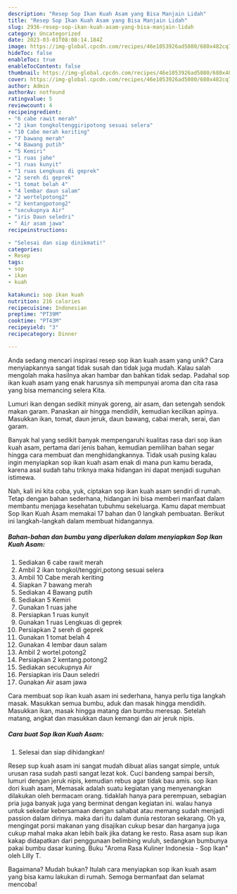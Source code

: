 ```yaml
---
description: "Resep Sop Ikan Kuah Asam yang Bisa Manjain Lidah"
title: "Resep Sop Ikan Kuah Asam yang Bisa Manjain Lidah"
slug: 2936-resep-sop-ikan-kuah-asam-yang-bisa-manjain-lidah
category: Uncategorized
date: 2023-03-01T08:08:14.184Z
image: https://img-global.cpcdn.com/recipes/46e1053926ad5080/680x482cq70/sop-ikan-kuah-asam-foto-resep-utama.jpg
hideToc: false
enableToc: true
enableTocContent: false
thumbnail: https://img-global.cpcdn.com/recipes/46e1053926ad5080/680x482cq70/sop-ikan-kuah-asam-foto-resep-utama.jpg
cover: https://img-global.cpcdn.com/recipes/46e1053926ad5080/680x482cq70/sop-ikan-kuah-asam-foto-resep-utama.jpg
author: Admin
authorAv: notfound
ratingvalue: 5
reviewcount: 4
recipeingredient:
- "6 cabe rawit merah"
- "2 ikan tongkoltenggiripotong sesuai selera"
- "10 Cabe merah keriting"
- "7 bawang merah"
- "4 Bawang putih"
- "5 Kemiri"
- "1 ruas jahe"
- "1 ruas kunyit"
- "1 ruas Lengkuas di geprek"
- "2 sereh di geprek"
- "1 tomat belah 4"
- "4 lembar daun salam"
- "2 wortelpotong2"
- "2 kentangpotong2"
- "secukupnya Air"
- "iris Daun seledri"
- " Air asam jawa"
recipeinstructions:

- "Selesai dan siap dinikmati!"
categories:
- Resep
tags:
- sop
- ikan
- kuah

katakunci: sop ikan kuah 
nutrition: 216 calories
recipecuisine: Indonesian
preptime: "PT39M"
cooktime: "PT43M"
recipeyield: "3"
recipecategory: Dinner

---
```





Anda sedang mencari inspirasi resep sop ikan kuah asam yang unik? Cara menyiapkannya sangat tidak susah dan tidak juga mudah. Kalau salah mengolah maka hasilnya akan hambar dan bahkan tidak sedap. Padahal sop ikan kuah asam yang enak harusnya sih mempunyai aroma dan cita rasa yang bisa memancing selera Kita.





Lumuri ikan dengan sedikit minyak goreng, air asam, dan setengah sendok makan garam. Panaskan air hingga mendidih, kemudian kecilkan apinya. Masukkan ikan, tomat, daun jeruk, daun bawang, cabai merah, serai, dan garam.

Banyak hal yang sedikit banyak mempengaruhi kualitas rasa dari sop ikan kuah asam, pertama dari jenis bahan, kemudian pemilihan bahan segar hingga cara membuat dan menghidangkannya. Tidak usah pusing kalau ingin menyiapkan sop ikan kuah asam enak di mana pun kamu berada, karena asal sudah tahu triknya maka hidangan ini dapat menjadi suguhan istimewa.






Nah, kali ini kita coba, yuk, ciptakan sop ikan kuah asam sendiri di rumah. Tetap dengan bahan sederhana, hidangan ini bisa memberi manfaat dalam membantu menjaga kesehatan tubuhmu sekeluarga. Kamu dapat membuat Sop Ikan Kuah Asam memakai 17 bahan dan 0 langkah pembuatan. Berikut ini langkah-langkah dalam membuat hidangannya.

<!--inarticleads1-->

##### Bahan-bahan dan bumbu yang diperlukan dalam menyiapkan Sop Ikan Kuah Asam:

1. Sediakan 6 cabe rawit merah
1. Ambil 2 ikan tongkol/tenggiri,potong sesuai selera
1. Ambil 10 Cabe merah keriting
1. Siapkan 7 bawang merah
1. Sediakan 4 Bawang putih
1. Sediakan 5 Kemiri
1. Gunakan 1 ruas jahe
1. Persiapkan 1 ruas kunyit
1. Gunakan 1 ruas Lengkuas di geprek
1. Persiapkan 2 sereh di geprek
1. Gunakan 1 tomat belah 4
1. Gunakan 4 lembar daun salam
1. Ambil 2 wortel.potong2
1. Persiapkan 2 kentang.potong2
1. Sediakan secukupnya Air
1. Persiapkan iris Daun seledri
1. Gunakan  Air asam jawa


Cara membuat sop ikan kuah asam ini sederhana, hanya perlu tiga langkah masak. Masukkan semua bumbu, aduk dan masak hingga mendidih. Masukkan ikan, masak hingga matang dan bumbu meresap. Setelah matang, angkat dan masukkan daun kemangi dan air jeruk nipis. 

<!--inarticleads2-->

##### Cara buat Sop Ikan Kuah Asam:


1. Selesai dan siap dihidangkan!

Resep sup kuah asam ini sangat mudah dibuat alias sangat simple, untuk urusan rasa sudah pasti sangat lezat kok. Cuci bandeng sampai bersih, lumuri dengan jeruk nipis, kemudian rebus agar tidak bau amis. sop ikan dori kuah asam, Memasak adalah suatu kegiatan yang menyenangkan dilakukan oleh bermacam orang. tidaklah hanya para perempuan, sebagian pria juga banyak juga yang berminat dengan kegiatan ini. walau hanya untuk sekedar kebersamaan dengan sahabat atau memang sudah menjadi passion dalam dirinya. maka dari itu dalam dunia restoran sekarang. Oh ya, mengingat porsi makanan yang disajikan cukup besar dan harganya juga cukup mahal maka akan lebih baik jika datang ke resto. Rasa asam sup ikan kakap didapatkan dari penggunaan belimbing wuluh, sedangkan bumbunya pakai bumbu dasar kuning. Buku &#34;Aroma Rasa Kuliner Indonesia - Sop Ikan&#34; oleh Lilly T. 

Bagaimana? Mudah bukan? Itulah cara menyiapkan sop ikan kuah asam yang bisa kamu lakukan di rumah. Semoga bermanfaat dan selamat mencoba!
